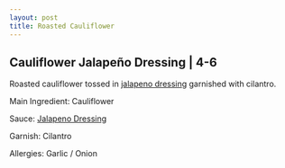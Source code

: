 ```yaml
---
layout: post
title: Roasted Cauliflower
---
```


## Cauliflower Jalapeño Dressing | 4-6

Roasted cauliflower tossed in [jalapeno dressing](../sauces/jalapeno-dressing.md) garnished with cilantro. 

Main Ingredient: Cauliflower 

Sauce: [Jalapeno Dressing](../sauces/jalapeno-dressing.md)

Garnish: Cilantro

Allergies: Garlic / Onion
